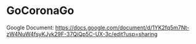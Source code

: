 # GoCoronaGo


Google Document:
https://docs.google.com/document/d/1YK2fq5m7Nt-zW4NuW4fsyKJyk29F-37QiQp5C-UX-3c/edit?usp=sharing
